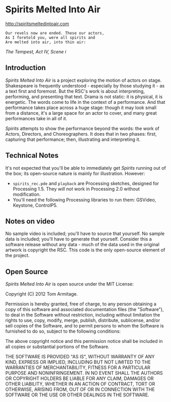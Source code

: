 Spirits Melted Into Air
=======================

http://spiritsmeltedintoair.com

    Our revels now are ended. These our actors,
    As I foretold you, were all spirits and
    Are melted into air, into thin air:

_The Tempest, Act IV, Scene i_


Introduction
------------

_Spirits Melted Into Air_ is a project exploring the motion of actors on stage. Shakespeare is frequently understood - especially by those studying it - as a text first and foremost. But the RSC's work is about interpreting, performing, and presenting that text. Drama is not static: it is physical, it is energetic. The words come to life in the context of a performance. And that performance takes place across a huge stage: though it may look small from a distance, it's a large space for an actor to cover, and many great performances take in all of it.

_Spirits_ attempts to show the performance beyond the words: the work of Actors, Directors, and Choreographers. It does that in two phases: first, capturing that performance; then, illustrating and interpreting it.

Technical Notes
---------------

It's not expected that you'll be able to immediately get _Spirits_ running out
of the box; its open-source nature is mainly for illustration. However:

* `spirits_rec.pde` and `playback` are Processing sketches, designed for
  Processing 1.5. They _will not_ work in Processing 2.0 without modification.
* You'll need the following Processing libraries to run them: GSVideo, Keystone, ControlP5.

Notes on video
--------------

No sample video is included; you'll have to source that yourself. No sample
data is included; you'll have to generate that yourself. Consider this
a software release without any data - much of the data used in the original
artwork is copyright the RSC. This code is the only open-source element of the
project.

Open Source
-----------

_Spirits Melted Into Air_ is open source under the MIT License:


Copyright (C) 2012 Tom Armitage.

Permission is hereby granted, free of charge, to any person obtaining a copy of this software and associated documentation files (the "Software"), to deal in the Software without restriction, including without limitation the rights to use, copy, modify, merge, publish, distribute, sublicense, and/or sell copies of the Software, and to permit persons to whom the Software is furnished to do so, subject to the following conditions:

The above copyright notice and this permission notice shall be included in all copies or substantial portions of the Software.

THE SOFTWARE IS PROVIDED "AS IS", WITHOUT WARRANTY OF ANY KIND, EXPRESS OR IMPLIED, INCLUDING BUT NOT LIMITED TO THE WARRANTIES OF MERCHANTABILITY, FITNESS FOR A PARTICULAR PURPOSE AND NONINFRINGEMENT. IN NO EVENT SHALL THE AUTHORS OR COPYRIGHT HOLDERS BE LIABLE FOR ANY CLAIM, DAMAGES OR OTHER LIABILITY, WHETHER IN AN ACTION OF CONTRACT, TORT OR OTHERWISE, ARISING FROM, OUT OF OR IN CONNECTION WITH THE SOFTWARE OR THE USE OR OTHER DEALINGS IN THE SOFTWARE.

